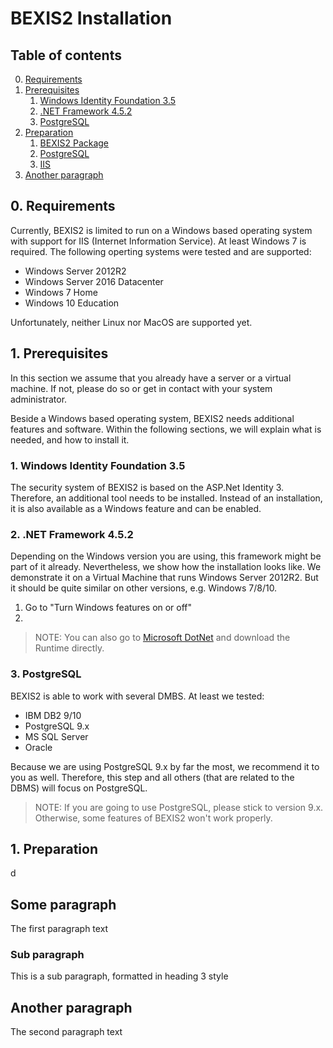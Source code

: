 <!--
    Author: Sven Thiel
    E-Mail: sven.thiel@uni-jena.de
    Date: 2019/05/14
    Version: 2.12.3
-->

# BEXIS2 Installation

## Table of contents
0. [Requirements](#requirements)
1. [Prerequisites](#prerequisites)
    1. [Windows Identity Foundation 3.5](#prerequisites_wif)
    2. [.NET Framework 4.5.2](#prerequisites_netframework)
    3. [PostgreSQL](#prerequisites_postgresql)
2. [Preparation](#preparation)
    1. [BEXIS2 Package](#preparation_iis)
    2. [PostgreSQL](#preparation_postgresql)
    3. [IIS](#preparation_iis)
3. [Another paragraph](#paragraph2)

## 0. Requirements <a name="requirements"></a>
Currently, BEXIS2 is limited to run on a Windows based operating system with support for IIS (Internet Information Service). At least Windows 7 is required. The following operting systems were tested and are supported:
- Windows Server 2012R2
- Windows Server 2016 Datacenter
- Windows 7 Home
- Windows 10 Education

Unfortunately, neither Linux nor MacOS are supported yet.

## 1. Prerequisites <a name="prerequisites"></a>
In this section we assume that you already have a server or a virtual machine. If not, please do so or get in contact with your system administrator.

Beside a Windows based operating system, BEXIS2 needs additional features and software. Within the following sections, we will explain what is needed, and how to install it.

### 1. Windows Identity Foundation 3.5 <a name="prerequisites_wif"></a>
The security system of BEXIS2 is based on the ASP.Net Identity 3. Therefore, an additional tool needs to be installed. Instead of an installation, it is also available as a Windows feature and can be enabled. 

### 2. .NET Framework 4.5.2 <a name="prerequisites_netframework"></a>
Depending on the Windows version you are using, this framework might be part of it already. Nevertheless, we show how the installation looks like. We demonstrate it on a Virtual Machine that runs Windows Server 2012R2. But it should be quite similar on other versions, e.g. Windows 7/8/10. 

1. Go to "Turn Windows features on or off"
2. 

> NOTE: You can also go to [Microsoft DotNet](https://dotnet.microsoft.com/download/dotnet-framework/net452) and download the Runtime directly.


### 3. PostgreSQL <a name="prerequisites_postgresql"></a>
BEXIS2 is able to work with several DMBS. At least we tested:
- IBM DB2 9/10
- PostgreSQL 9.x
- MS SQL Server
- Oracle

Because we are using PostgreSQL 9.x by far the most, we recommend it to you as well. Therefore, this step and all others (that are related to the DBMS) will focus on PostgreSQL.

> NOTE: If you are going to use PostgreSQL, please stick to version 9.x. Otherwise, some features of BEXIS2 won't work properly. 

## 1. Preparation <a name="preparation"></a>
d

## Some paragraph <a name="paragraph1"></a>
The first paragraph text

### Sub paragraph <a name="subparagraph1"></a>
This is a sub paragraph, formatted in heading 3 style

## Another paragraph <a name="paragraph2"></a>
The second paragraph text